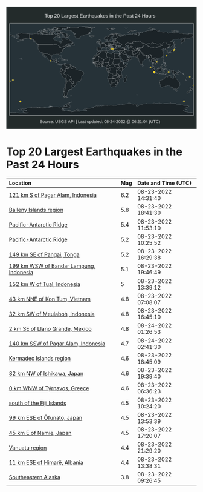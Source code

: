 ![Map](./map.png)

# Top 20 Largest Earthquakes in the Past 24 Hours

| Location | Mag | Date and Time (UTC) |
|:---|:---|:---|
| [121 km S of Pagar Alam, Indonesia](https://earthquake.usgs.gov/earthquakes/eventpage/us6000id0t) | 6.2 | 08-23-2022 14:31:40 |
| [Balleny Islands region](https://earthquake.usgs.gov/earthquakes/eventpage/us7000i1ui) | 5.8 | 08-23-2022 18:41:30 |
| [Pacific-Antarctic Ridge](https://earthquake.usgs.gov/earthquakes/eventpage/us6000id05) | 5.4 | 08-23-2022 11:53:10 |
| [Pacific-Antarctic Ridge](https://earthquake.usgs.gov/earthquakes/eventpage/us6000iczk) | 5.2 | 08-23-2022 10:25:52 |
| [149 km SE of Pangai, Tonga](https://earthquake.usgs.gov/earthquakes/eventpage/us6000id52) | 5.2 | 08-23-2022 16:29:38 |
| [199 km WSW of Bandar Lampung, Indonesia](https://earthquake.usgs.gov/earthquakes/eventpage/us7000i1uy) | 5.1 | 08-23-2022 19:46:49 |
| [152 km W of Tual, Indonesia](https://earthquake.usgs.gov/earthquakes/eventpage/us6000id0n) | 5 | 08-23-2022 13:39:12 |
| [43 km NNE of Kon Tum, Vietnam](https://earthquake.usgs.gov/earthquakes/eventpage/us6000icyw) | 4.8 | 08-23-2022 07:08:07 |
| [32 km SW of Meulaboh, Indonesia](https://earthquake.usgs.gov/earthquakes/eventpage/us6000id55) | 4.8 | 08-23-2022 16:45:10 |
| [2 km SE of Llano Grande, Mexico](https://earthquake.usgs.gov/earthquakes/eventpage/us7000i1wm) | 4.8 | 08-24-2022 01:26:53 |
| [140 km SSW of Pagar Alam, Indonesia](https://earthquake.usgs.gov/earthquakes/eventpage/us7000i1xc) | 4.7 | 08-24-2022 02:41:30 |
| [Kermadec Islands region](https://earthquake.usgs.gov/earthquakes/eventpage/us7000i1uj) | 4.6 | 08-23-2022 18:45:09 |
| [82 km NW of Ishikawa, Japan](https://earthquake.usgs.gov/earthquakes/eventpage/us7000i1uw) | 4.6 | 08-23-2022 19:39:40 |
| [0 km WNW of Týrnavos, Greece](https://earthquake.usgs.gov/earthquakes/eventpage/us6000icyp) | 4.6 | 08-23-2022 06:36:23 |
| [south of the Fiji Islands](https://earthquake.usgs.gov/earthquakes/eventpage/us6000iczj) | 4.5 | 08-23-2022 10:24:20 |
| [99 km ESE of Ōfunato, Japan](https://earthquake.usgs.gov/earthquakes/eventpage/us6000id0q) | 4.5 | 08-23-2022 13:53:39 |
| [45 km E of Namie, Japan](https://earthquake.usgs.gov/earthquakes/eventpage/us7000i1u1) | 4.5 | 08-23-2022 17:20:07 |
| [Vanuatu region](https://earthquake.usgs.gov/earthquakes/eventpage/us7000i1vt) | 4.4 | 08-23-2022 21:29:20 |
| [11 km ESE of Himarë, Albania](https://earthquake.usgs.gov/earthquakes/eventpage/us6000id0l) | 4.4 | 08-23-2022 13:38:31 |
| [Southeastern Alaska](https://earthquake.usgs.gov/earthquakes/eventpage/us6000icz8) | 3.8 | 08-23-2022 09:26:45 |
